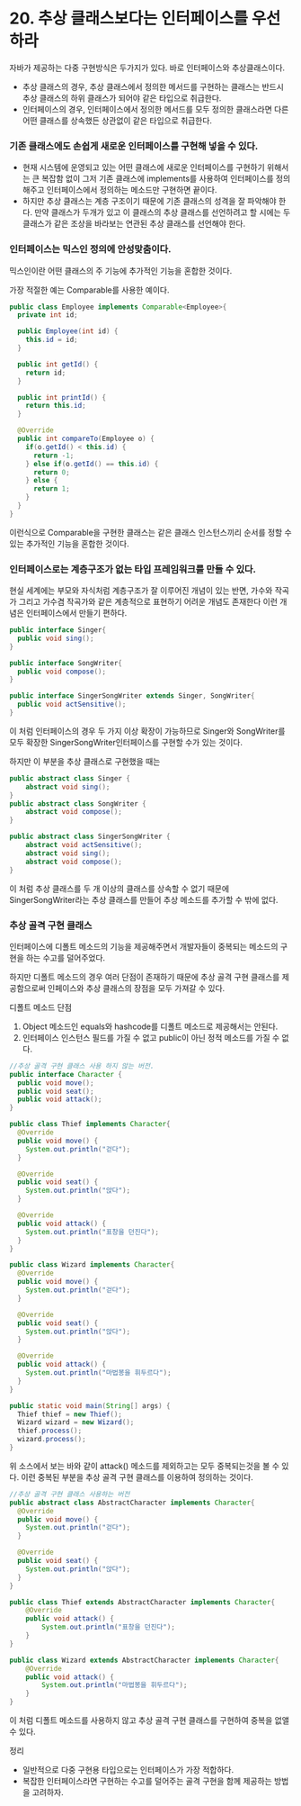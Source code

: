 # 20. 추상 클래스보다는 인터페이스를 우선하라

자바가 제공하는 다중 구현방식은 두가지가 있다. 바로 인터페이스와 추상클래스이다.

- 추상 클래스의 경우, 추상 클래스에서 정의한 메서드를 구현하는 클래스는 반드시 추상 클래스의 하위 클래스가 되어야 같은 타입으로 취급한다.
- 인터페이스의 경우, 인터페이스에서 정의한 메서드를 모두 정의한 클래스라면 다른 어떤 클래스를 상속했든 상관없이 같은 타입으로 취급한다.



### 기존 클래스에도 손쉽게 새로운 인터페이스를 구현해 넣을 수 있다.

- 현재 시스템에 운영되고 있는 어떤 클래스에 새로운 인터페이스를 구현하기 위해서는 큰 복잡함 없이 그저 기존 클래스에 implements를 사용하여 인터페이스를 정의해주고 인터페이스에서 정의하는 메소드만 구현하면 끝이다.
- 하지만 추상 클래스는 계층 구조이기 때문에 기존 클래스의 성격을 잘 파악해야 한다. 만약 클래스가 두개가 있고 이 클래스의 추상 클래스를 선언하려고 할 시에는 두 클래스가 같은 조상을 바라보는 연관된 추상 클래스를 선언해야 한다.



### 인터페이스는 믹스인 정의에 안성맞춤이다.

믹스인이란 어떤 클래스의 주 기능에 추가적인 기능을 혼합한 것이다.

가장 적절한 예는 Comparable를 사용한 예이다.

```java
public class Employee implements Comparable<Employee>{
  private int id;

  public Employee(int id) {
    this.id = id;
  }

  public int getId() {
    return id;
  }

  public int printId() {
    return this.id;
  }

  @Override
  public int compareTo(Employee o) {
    if(o.getId() < this.id) {
      return -1;
    } else if(o.getId() == this.id) {
      return 0;
    } else {
      return 1;
    }
  }
}
```

이런식으로 Comparable을 구현한 클래스는 같은 클래스 인스턴스끼리 순서를 정할 수 있는 추가적인 기능을 혼합한 것이다.



### 인터페이스로는 계층구조가 없는 타입 프레임워크를 만들 수 있다.

현실 세계에는 부모와 자식처럼 계층구조가 잘 이루어진 개념이 있는 반면, 가수와 작곡가 그리고 가수겸 작곡가와 같은 계층적으로 표현하기 어려운 개념도 존재한다 이런 개념은 인터페이스에서 만들기 편하다.

```java
public interface Singer{
  public void sing();
}

public interface SongWriter{
  public void compose();
}

public interface SingerSongWriter extends Singer, SongWriter{
  public void actSensitive();
}
```

이 처럼 인터페이스의 경우 두 가지 이상 확장이 가능하므로 Singer와 SongWriter를 모두 확장한 SingerSongWriter인터페이스를 구현할 수가 있는 것이다.

하지만 이 부분을 추상 클래스로 구현했을 때는

```java
public abstract class Singer {
    abstract void sing();
}
public abstract class SongWriter {
    abstract void compose();
}

public abstract class SingerSongWriter {
    abstract void actSensitive();
    abstract void sing();
    abstract void compose();
}
```

이 처럼 추상 클래스를 두 개 이상의 클래스를 상속할 수 없기 때문에 SingerSongWriter라는 추상 클래스를 만들어 추상 메소드를 추가할 수 밖에 없다.



### 추상 골격 구현 클래스

인터페이스에 디폴트 메소드의 기능을 제공해주면서 개발자들이 중복되는 메소드의 구현을 하는 수고를 덜어주었다.

하지만 디폴트 메소드의 경우 여러 단점이 존재하기 때문에 추상 골격 구현 클래스를 제공함으로써 인페이스와 추상 클래스의 장점을 모두 가져갈 수 있다.

디폴트 메소드 단점

1. Object 메소드인 equals와 hashcode를 디폴트 메소드로 제공해서는 안된다.
2. 인터페이스 인스턴스 필드를 가질 수 없고 public이 아닌 정적 메소드를 가질 수 없다.

```java
//추상 골격 구현 클래스 사용 하지 않는 버전.
public interface Character {
  public void move();
  public void seat();
  public void attack();
}

public class Thief implements Character{
  @Override
  public void move() {
    System.out.println("걷다");
  }

  @Override
  public void seat() {
    System.out.println("앉다");
  }

  @Override
  public void attack() {
    System.out.println("표창을 던진다");
  }    
}

public class Wizard implements Character{
  @Override
  public void move() {
    System.out.println("걷다");
  }

  @Override
  public void seat() {
    System.out.println("앉다");
  }

  @Override
  public void attack() {
    System.out.println("마법봉을 휘두르다");
  }
}

public static void main(String[] args) {
  Thief thief = new Thief();
  Wizard wizard = new Wizard();
  thief.process();
  wizard.process();
}
```

위 소스에서 보는 바와 같이 attack() 메소드를 제외하고는 모두 중복되는것을 볼 수 있다. 이런 중복된 부분을 추상 골격 구현 클래스를 이용하여 정의하는 것이다.

```java
//추상 골격 구현 클래스 사용하는 버전
public abstract class AbstractCharacter implements Character{
  @Override
  public void move() {
    System.out.println("걷다");
  }

  @Override
  public void seat() {
    System.out.println("앉다");
  }
}

public class Thief extends AbstractCharacter implements Character{
    @Override
    public void attack() {
        System.out.println("표창을 던진다");
    }
}

public class Wizard extends AbstractCharacter implements Character{
    @Override
    public void attack() {
        System.out.println("마법봉을 휘두르다");
    }
}
```

이 처럼 디폴트 메소드를 사용하지 않고 추상 골격 구현 클래스를 구현하여 중복을 없앨 수 있다.



정리

- 일반적으로 다중 구현용 타입으로는 인터페이스가 가장 적합하다.
- 복잡한 인터페이스라면 구현하는 수고를 덜어주는 골격 구현을 함께 제공하는 방법을 고려하자.



























